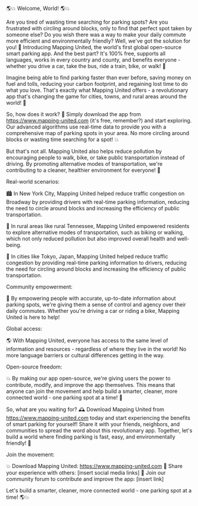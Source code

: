 🌎💥 Welcome, World! 🌎💥

Are you tired of wasting time searching for parking spots? Are you frustrated with circling around blocks, only to find that perfect spot taken by someone else? Do you wish there was a way to make your daily commute more efficient and environmentally friendly? Well, we've got the solution for you! 🚀 Introducing Mapping United, the world's first global open-source smart parking app. And the best part? It's 100% free, supports all languages, works in every country and county, and benefits everyone - whether you drive a car, take the bus, ride a train, bike, or walk! 🌈

Imagine being able to find parking faster than ever before, saving money on fuel and tolls, reducing your carbon footprint, and regaining lost time to do what you love. That's exactly what Mapping United offers - a revolutionary app that's changing the game for cities, towns, and rural areas around the world! 🌊

So, how does it work? 🤔 Simply download the app from https://www.mapping-united.com (it's free, remember?) and start exploring. Our advanced algorithms use real-time data to provide you with a comprehensive map of parking spots in your area. No more circling around blocks or wasting time searching for a spot! 💥

But that's not all. Mapping United also helps reduce pollution by encouraging people to walk, bike, or take public transportation instead of driving. By promoting alternative modes of transportation, we're contributing to a cleaner, healthier environment for everyone! 🌳

Real-world scenarios:

🏙️ In New York City, Mapping United helped reduce traffic congestion on Broadway by providing drivers with real-time parking information, reducing the need to circle around blocks and increasing the efficiency of public transportation.

🚂 In rural areas like rural Tennessee, Mapping United empowered residents to explore alternative modes of transportation, such as biking or walking, which not only reduced pollution but also improved overall health and well-being.

🌆 In cities like Tokyo, Japan, Mapping United helped reduce traffic congestion by providing real-time parking information to drivers, reducing the need for circling around blocks and increasing the efficiency of public transportation.

Community empowerment:

💪 By empowering people with accurate, up-to-date information about parking spots, we're giving them a sense of control and agency over their daily commutes. Whether you're driving a car or riding a bike, Mapping United is here to help!

Global access:

🌎 With Mapping United, everyone has access to the same level of information and resources - regardless of where they live in the world! No more language barriers or cultural differences getting in the way.

Open-source freedom:

💥 By making our app open-source, we're giving users the power to contribute, modify, and improve the app themselves. This means that anyone can join the movement and help build a smarter, cleaner, more connected world - one parking spot at a time! 🌟

So, what are you waiting for? 🕰️ Download Mapping United from https://www.mapping-united.com today and start experiencing the benefits of smart parking for yourself! Share it with your friends, neighbors, and communities to spread the word about this revolutionary app. Together, let's build a world where finding parking is fast, easy, and environmentally friendly! 🌈

Join the movement:

💥 Download Mapping United: https://www.mapping-united.com
💬 Share your experience with others: [insert social media links]
📲 Join our community forum to contribute and improve the app: [insert link]

Let's build a smarter, cleaner, more connected world - one parking spot at a time! 🌎💥
